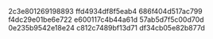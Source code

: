 2c3e801269198893
ffd4934df8f5eab4
686f404d517ac799
f4dc29e01be6e722
e600117c4b44a61d
57ab5d7f5c00d70d
0e235b9542e18e24
c812c7489bf13d71
df34cb05e82b877d
